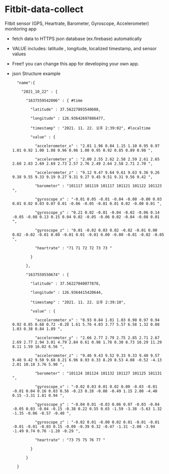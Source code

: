 # Fitbit-data-collect
Fitbit sensor (GPS, Heartrate, Barometer, Gyroscope, Accelerometer) monitoring app

- fetch data to HTTPS json database (ex.firebase) automatically

- VALUE includes: latitude , longitude, localized timestamp, and sensor values

- Free!! you can change this app for developing your own app.

- json Structure example

        "name":{

          "2021_10_22" : {

            "1637559542006" : { #time

              "latitude" : 37.56227893540608,

              "longitude" : 126.93642697886477, 

              "timestamp" : "2021. 11. 22. 오후 2:39:02", #localtime

              "value" : {

                "accelerometer_x" : "2.01 1.96 0.84 1.15 1.10 0.95 0.97 1.01 0.92 1.00 1.08 0.96 0.96 1.00 0.95 0.92 0.85 0.89 0.98 ",

                "accelerometer_y" : "2.00 2.55 2.62 2.58 2.59 2.61 2.65 2.60 2.83 2.69 2.69 2.73 2.57 2.76 2.49 2.64 2.58 2.71 2.70 ",

                "accelerometer_z" : "9.12 9.47 9.64 9.61 9.63 9.36 9.26 9.38 9.55 9.33 9.19 9.27 9.31 9.27 9.45 9.51 9.31 9.56 9.42 ",

                "barometer" : "101117 101119 101117 101121 101122 101123 ",

                "gyroscope_x" : "-0.01 0.05 -0.01 -0.04 -0.00 -0.00 0.03 0.01 0.02 0.03 0.07 0.01 -0.06 -0.05 -0.01 0.01 0.02 -0.00 0.01 ",

                "gyroscope_y" : "0.21 0.02 -0.01 -0.04 -0.02 -0.06 0.14 -0.05 -0.08 0.13 0.15 0.04 0.02 -0.05 -0.06 0.02 -0.04 -0.08 0.01 ",

                "gyroscope_z" : "0.01 -0.02 0.03 0.02 -0.02 -0.01 0.00 0.02 -0.02 -0.01 0.00 -0.01 0.01 -0.01 0.00 -0.00 -0.01 -0.02 -0.05 ",

                "heartrate" : "71 71 72 72 73 73 "

              }

            },

            "1637559550674" : {

              "latitude" : 37.56227040077878,

              "longitude" : 126.9364415420644,

              "timestamp" : "2021. 11. 22. 오후 2:39:10",

              "value" : {

                "accelerometer_x" : "0.93 0.84 1.01 1.03 0.90 0.97 0.94 0.92 0.85 0.68 0.72 -0.20 1.61 5.76 4.03 3.77 5.57 6.58 1.32 0.08 1.03 0.38 0.84 1.89 ",

                "accelerometer_y" : "2.66 2.77 2.79 2.75 2.85 2.71 2.67 2.69 2.77 2.94 3.01 4.79 2.84 0.61 0.98 1.78 0.30 8.73 10.29 11.29 8.11 1.59 16.02 6.56 ",

                "accelerometer_z" : "9.46 9.43 9.52 9.33 9.33 9.40 9.57 9.48 9.42 9.50 9.68 8.21 6.96 8.93 8.33 8.29 8.53 4.08 -0.52 -4.13 2.01 10.18 3.76 5.90 ",

                "barometer" : "101124 101124 101132 101127 101125 101131 ",

                "gyroscope_x" : "-0.02 0.03 0.01 0.02 0.00 -0.03 -0.01 -0.01 0.04 0.16 0.03 0.56 -0.23 0.28 -0.08 -0.49 1.15 2.80 -4.40 0.15 -3.31 1.81 0.94 ",

                "gyroscope_y" : "-0.04 0.01 -0.03 0.06 0.07 -0.03 -0.04 -0.05 0.03 -0.04 -0.15 -0.38 0.22 0.55 0.65 -1.59 -3.38 -5.63 1.32 -1.35 -0.06 -0.57 -0.40 ",

                "gyroscope_z" : "-0.02 0.01 -0.00 0.02 0.01 -0.01 -0.01 -0.01 -0.01 -0.03 0.15 -0.09 -0.39 0.32 -0.47 -1.31 -2.00 -3.94 -1.49 0.74 0.76 -1.20 -0.29 ",

                "heartrate" : "73 75 75 76 77 "

              }

            }

        }
